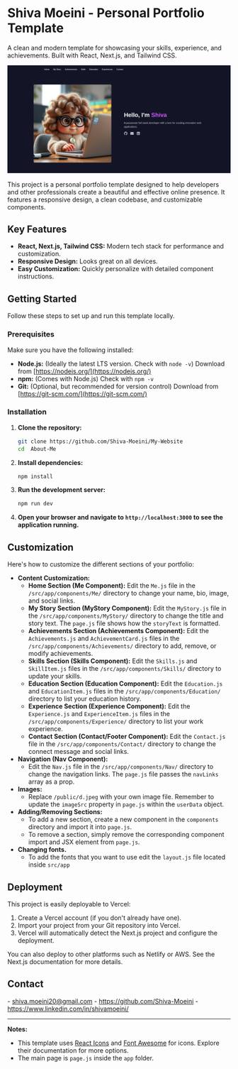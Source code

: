 # Shiva Moeini - Personal Portfolio Template

A clean and modern template for showcasing your skills, experience, and achievements.  Built with React, Next.js, and Tailwind CSS.

![Screenshot of Home Page](./public/HomePage.png)

This project is a personal portfolio template designed to help developers and other professionals create a beautiful and effective online presence.  It features a responsive design, a clean codebase, and customizable components.


## Key Features

*   **React, Next.js, Tailwind CSS:** Modern tech stack for performance and customization.
*   **Responsive Design:** Looks great on all devices.
*   **Easy Customization:**  Quickly personalize with detailed component instructions.


## Getting Started

Follow these steps to set up and run this template locally.

### Prerequisites

Make sure you have the following installed:

*   **Node.js:** (Ideally the latest LTS version. Check with `node -v`) Download from [https://nodejs.org/](https://nodejs.org/)
*   **npm:** (Comes with Node.js) Check with `npm -v`
*   **Git:** (Optional, but recommended for version control) Download from [https://git-scm.com/](https://git-scm.com/)

### Installation

1.  **Clone the repository:**

    ```bash
    git clone https://github.com/Shiva-Moeini/My-Website
    cd  About-Me 
    ```

2.  **Install dependencies:**

    ```bash
    npm install
    ```

3.  **Run the development server:**

    ```bash
    npm run dev
    ```

4.  **Open your browser and navigate to `http://localhost:3000` to see the application running.**

##  Customization

Here's how to customize the different sections of your portfolio:


*   **Content Customization:**
    *   **Home Section (Me Component):** Edit the `Me.js` file in the `/src/app/components/Me/` directory to change your name, bio, image, and social links.
    *   **My Story Section (MyStory Component):** Edit the `MyStory.js` file in the `/src/app/components/MyStory/` directory to change the title and story text. The `page.js` file shows how the `storyText` is formatted.
    *   **Achievements Section (Achievements Component):**  Edit the `Achievements.js` and `AchievementCard.js` files in the `/src/app/components/Achievements/` directory to add, remove, or modify achievements.
    *   **Skills Section (Skills Component):** Edit the `Skills.js` and `SkillItem.js` files in the `/src/app/components/Skills/` directory to update your skills.
    *   **Education Section (Education Component):** Edit the `Education.js` and `EducationItem.js` files in the `/src/app/components/Education/` directory to list your education history.
    *   **Experience Section (Experience Component):** Edit the `Experience.js` and `ExperienceItem.js` files in the `/src/app/components/Experience/` directory to list your work experience.
    *   **Contact Section (Contact/Footer Component):** Edit the `Contact.js` file in the `/src/app/components/Contact/` directory to change the connect message and social links.
*   **Navigation (Nav Component):**
    *   Edit the `Nav.js` file in the `/src/app/components/Nav/` directory to change the navigation links. The `page.js` file passes the `navLinks` array as a prop.
*   **Images:**
    *   Replace `/public/d.jpeg` with your own image file. Remember to update the `imageSrc` property in `page.js` within the `userData` object.
*   **Adding/Removing Sections:**
    *   To add a new section, create a new component in the `components` directory and import it into `page.js`.
    *   To remove a section, simply remove the corresponding component import and JSX element from `page.js`.
*   **Changing fonts.**
    *   To add the fonts that you want to use edit the `layout.js` file located inside `src/app`

##  Deployment

This project is easily deployable to Vercel:

1.  Create a Vercel account (if you don't already have one).
2.  Import your project from your Git repository into Vercel.
3.  Vercel will automatically detect the Next.js project and configure the deployment.

You can also deploy to other platforms such as Netlify or AWS. See the Next.js documentation for more details.


##  Contact

<Shiva Moeini> - <shiva.moeini20@gmail.com> - <https://github.com/Shiva-Moeini> - <https://www.linkedin.com/in/shivamoeini/>

---

**Notes:**

*   This template uses [React Icons](https://react-icons.github.io/react-icons/) and [Font Awesome](https://fontawesome.com/) for icons.  Explore their documentation for more options.
*   The main page is `page.js` inside the `app` folder.